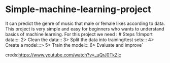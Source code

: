 # Simple-machine-learning-project
It can predict the genre of music that male or female likes according to data.
This project is very simple and easy for beginners who wants to understand basics of machine learning.
For this project we need : # Steps 
1:Import data::::
2> Clean the data:::
3> Split the data into training/test sets:::
4> Create a model:::>
5> Train the model:::
6>  Evaluate and improve`

creds:https://www.youtube.com/watch?v=_uQrJ0TkZlc
